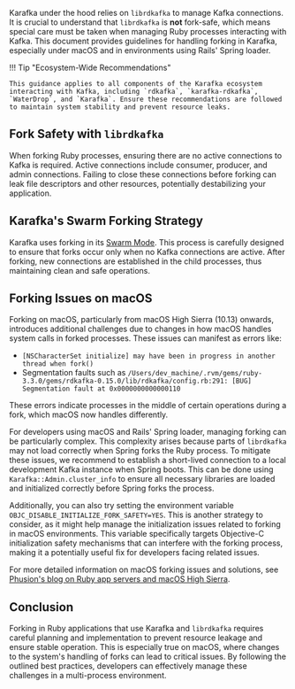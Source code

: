Karafka under the hood relies on `librdkafka` to manage Kafka connections. It is crucial to understand that `librdkafka` is **not** fork-safe, which means special care must be taken when managing Ruby processes interacting with Kafka. This document provides guidelines for handling forking in Karafka, especially under macOS and in environments using Rails' Spring loader.

!!! Tip "Ecosystem-Wide Recommendations"

    This guidance applies to all components of the Karafka ecosystem interacting with Kafka, including `rdkafka`, `karafka-rdkafka`, `WaterDrop`, and `Karafka`. Ensure these recommendations are followed to maintain system stability and prevent resource leaks.

## Fork Safety with `librdkafka`

When forking Ruby processes, ensuring there are no active connections to Kafka is required. Active connections include consumer, producer, and admin connections. Failing to close these connections before forking can leak file descriptors and other resources, potentially destabilizing your application.

## Karafka's Swarm Forking Strategy

Karafka uses forking in its [Swarm Mode](https://karafka.io/docs/Swarm-Multi-Process/). This process is carefully designed to ensure that forks occur only when no Kafka connections are active. After forking, new connections are established in the child processes, thus maintaining clean and safe operations.

## Forking Issues on macOS

Forking on macOS, particularly from macOS High Sierra (10.13) onwards, introduces additional challenges due to changes in how macOS handles system calls in forked processes. These issues can manifest as errors like:

- `[NSCharacterSet initialize] may have been in progress in another thread when fork()`
- Segmentation faults such as `/Users/dev_machine/.rvm/gems/ruby-3.3.0/gems/rdkafka-0.15.0/lib/rdkafka/config.rb:291: [BUG] Segmentation fault at 0x0000000000000110`

These errors indicate processes in the middle of certain operations during a fork, which macOS now handles differently.

For developers using macOS and Rails' Spring loader, managing forking can be particularly complex. This complexity arises because parts of `librdkafka` may not load correctly when Spring forks the Ruby process. To mitigate these issues, we recommend to establish a short-lived connection to a local development Kafka instance when Spring boots. This can be done using `Karafka::Admin.cluster_info` to ensure all necessary libraries are loaded and initialized correctly before Spring forks the process.

Additionally, you can also try setting the environment variable `OBJC_DISABLE_INITIALIZE_FORK_SAFETY=YES`. This is another strategy to consider, as it might help manage the initialization issues related to forking in macOS environments. This variable specifically targets Objective-C initialization safety mechanisms that can interfere with the forking process, making it a potentially useful fix for developers facing related issues.

For more detailed information on macOS forking issues and solutions, see [Phusion's blog on Ruby app servers and macOS High Sierra](https://blog.phusion.nl/2017/10/13/why-ruby-app-servers-break-on-macos-high-sierra-and-what-can-be-done-about-it/).

## Conclusion

Forking in Ruby applications that use Karafka and `librdkafka` requires careful planning and implementation to prevent resource leakage and ensure stable operation. This is especially true on macOS, where changes to the system's handling of forks can lead to critical issues. By following the outlined best practices, developers can effectively manage these challenges in a multi-process environment.
